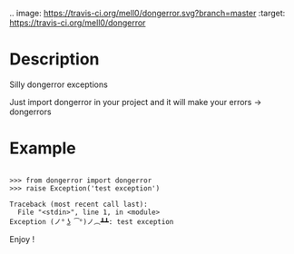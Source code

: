 .. image: https://travis-ci.org/mell0/dongerror.svg?branch=master
    :target: https://travis-ci.org/mell0/dongerror

# Description

Silly dongerror exceptions

Just import dongerror in your project and it will make your errors -> dongerrors


# Example

```

>>> from dongerror import dongerror
>>> raise Exception('test exception')

Traceback (most recent call last):
  File "<stdin>", line 1, in <module>
Exception (ノ° ͜ʖ ͡°)ノ︵┻┻: test exception

```

Enjoy !
